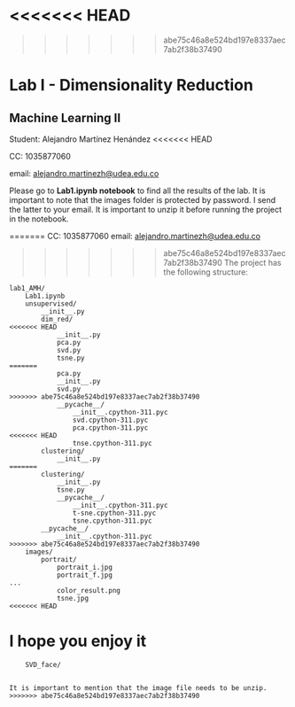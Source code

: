<<<<<<< HEAD
=======

>>>>>>> abe75c46a8e524bd197e8337aec7ab2f38b37490
# Lab I - Dimensionality Reduction
## Machine Learning II

Student: Alejandro Martínez Henández
<<<<<<< HEAD

CC: 1035877060

email: alejandro.martinezh@udea.edu.co


Please go to **Lab1.ipynb notebook** to find all the results of the lab. 
It is important to note that the images folder is protected by password. I send the latter to your email. It is important to unzip it before running the project in the notebook.

=======
CC: 1035877060
email: alejandro.martinezh@udea.edu.co

>>>>>>> abe75c46a8e524bd197e8337aec7ab2f38b37490
The project has the following structure:

```
lab1_AMH/
    Lab1.ipynb
    unsupervised/
        __init__.py
        dim_red/
<<<<<<< HEAD
            __init__.py
            pca.py
            svd.py
            tsne.py
=======
            pca.py
            __init__.py
            svd.py
>>>>>>> abe75c46a8e524bd197e8337aec7ab2f38b37490
            __pycache__/
                __init__.cpython-311.pyc
                svd.cpython-311.pyc
                pca.cpython-311.pyc
<<<<<<< HEAD
                tnse.cpython-311.pyc
        clustering/
            __init__.py
=======
        clustering/
            __init__.py
            tsne.py
            __pycache__/
                __init__.cpython-311.pyc
                t-sne.cpython-311.pyc
                tsne.cpython-311.pyc
        __pycache__/
            __init__.cpython-311.pyc
>>>>>>> abe75c46a8e524bd197e8337aec7ab2f38b37490
    images/
        portrait/
            portrait_i.jpg
            portrait_f.jpg
...
            color_result.png
            tsne.jpg
<<<<<<< HEAD
```

I hope you enjoy it
=======
        SVD_face/
```

It is important to mention that the image file needs to be unzip. 
>>>>>>> abe75c46a8e524bd197e8337aec7ab2f38b37490
